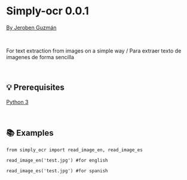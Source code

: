 # Simply-ocr 0.0.1

[By Jeroben Guzmán ](https://github.com/jeroguzman) 

<br>

For text extraction from images on a simple way / Para extraer texto de imagenes de forma sencilla

<br>

## 💡 Prerequisites

   [Python 3](https://www.python.org/downloads/release/python-3111/)

<br>

## 📚 Examples

```
from simply_ocr import read_image_en, read_image_es

read_image_en('test.jpg') #for english

read_image_es('test.jpg') #for spanish
```